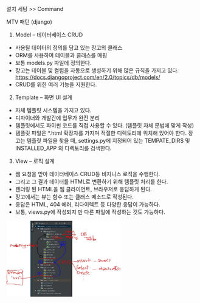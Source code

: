 설치 세팅 >> Command

MTV 패턴 (django)

1) Model – 데이터베이스 CRUD
  - 사용될 데이터의 정의를 담고 있는 장고의 클래스
  - ORM를 사용하여 테이블과 클래스를 매핑
  - 보통 models.py 파일에 정의한다.
  - 장고는 테이블 및 컬럼을 자동으로 생성하기 위해 많은 규칙을 가지고 있다.
https://docs.djangoproject.com/en/2.0/topics/db/models/
  - CRUD를 위한 여러 기능을 지원한다.

2) Template – 화면 UI 설계
  - 자체 템플릿 시스템을 가지고 있다.
  - 디자이너와 개발간에 업무가 완전 분리
  - 템플릿에서도 파이썬 코드를 직접 사용할 수 있다. (템플릿 자체 문법에 맞게 작성)
  - 템플릿 파일은 *.html 확장자를  가지며  적절한  디렉토리에  위치해  있어야  한다.
     	장고는 템플릿 파일을 찾을 때,  settings.py에 지정되어 있는 TEMPATE_DIRS 및 INSTALLED_APP 의 디렉토리를 검색한다.

3) View – 로직 설계
  - 웹 요청을 받아  데이터베이스 CRUD등 비지니스 로직을 수행한다.
  - 그리고 그 결과 데이터를 HTML로 변환하기 위해 템플릿 처리를 한다.
  - 렌더링 된 HTML을 웹 클라이언트, 브라우저로 응답하게 된다.
  - 장고에서는 뷰는 함수 또는 클래스 메소드로 작성된다.
  - 응답은 HTML, 404 에러, 리다이렉트 등 다양한 응답이 가능하다.
  - 보통, views.py에 작성되지 만 다른 파일에 작성하는 것도 가능하다.


<img src="https://github.com/twooopark/DjangoPractice/blob/master/dataflow.JPG" width="300px" height="200px" />